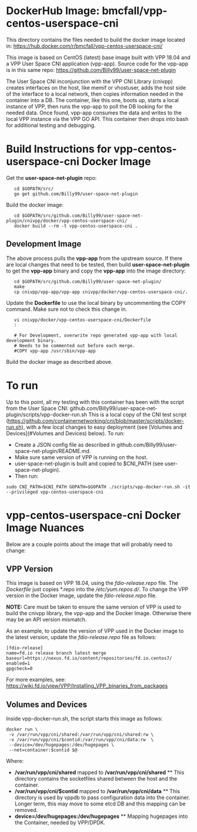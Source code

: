 #  DockerHub Image: bmcfall/vpp-centos-userspace-cni
This directory contains the files needed to build the docker image located in:
   https://hub.docker.com/r/bmcfall/vpp-centos-userspace-cni/

This image is based on CentOS (latest) base image built with VPP 18.04 and a
VPP User Space CNI application (vpp-app). Source code for the vpp-app is in this
same repo:
   https://github.com/Billy99/user-space-net-plugin

The User Space CNI inconjunction with the VPP CNI Library (cnivpp) creates
interfaces on the host, like memif or vhostuser, adds the host side of the
interface to a local network, then copies information needed in the container
into a DB. The container, like this one, boots up, starts a local instance of
VPP, then runs the vpp-app to poll the DB looking for the needed data. Once
found, vpp-app consumes the data and writes to the local VPP instance via the
VPP GO API. This container then drops into bash for additional testing and
debugging.


# Build Instructions for vpp-centos-userspace-cni Docker Image
Get the **user-space-net-plugin** repo:
```
   cd $GOPATH/src/
   go get github.com/Billy99/user-space-net-plugin
```

Build the docker image:
```
   cd $GOPATH/src/github.com/Billy99/user-space-net-plugin/cnivpp/docker/vpp-centos-userspace-cni/
   docker build --rm -t vpp-centos-userspace-cni .
```

## Development Image
The above process pulls the **vpp-app** from the upstream source. If there are
local changes that need to be tested, then build **user-space-net-plugin** to
get the **vpp-app** binary and copy the **vpp-app** into the image directory:
```
   cd $GOPATH/src/github.com/Billy99/user-space-net-plugin/
   make
   cp cnivpp/vpp-app/vpp-app cnivpp/docker/vpp-centos-userspace-cni/.
```

Update the **Dockerfile** to use the local binary by uncommenting the COPY
command. Make sure not to check this change in.
```
   vi cnivpp/docker/vpp-centos-userspace-cni/Dockerfile
   :
   
   # For Development, overwrite repo generated vpp-app with local development binary.
   # Needs to be commented out before each merge.
   #COPY vpp-app /usr/sbin/vpp-app
```

Build the docker image as described above.

# To run
Up to this point, all my testing with this container has been with the
script from the User Space CNI:
   github.com/Billy99/user-space-net-plugin/scripts/vpp-docker-run.sh
This is a local copy of the CNI test script
(https://github.com/containernetworking/cni/blob/master/scripts/docker-run.sh),
with a few local changes to easy deployment
(see [Volumes and Devices](#Volumes and Devices) below). To run:
* Create a JSON config file as described in
github.com/Billy99/user-space-net-plugin/README.md.
* Make sure same version of VPP is running on the host.
* user-space-net-plugin is built and copied to $CNI_PATH
(see user-space-net-plugin).
* Then run:
```
sudo CNI_PATH=$CNI_PATH GOPATH=$GOPATH ./scripts/vpp-docker-run.sh -it --privileged vpp-centos-userspace-cni
```

# vpp-centos-userspace-cni Docker Image Nuances
Below are a couple points about the image that will probably need to change:


## VPP Version
This image is based on VPP 18.04, using the *fdio-release.repo* file. The
*Dockerfile* just copies *.repo into the */etc/yum.repos.d/*. To change the
VPP version in the Docker image, update the *fdio-release.repo* file.

**NOTE:** Care must be taken to ensure the same version of VPP is used to build
the cnivpp library, the vpp-app and the Docker Image. Otherwise there may be an
API version mismatch.

As an example, to update the version of VPP used in the Docker image to the latest
version, update the *fdio-release.repo* file as follows:
```
[fdio-release]
name=fd.io release branch latest merge
baseurl=https://nexus.fd.io/content/repositories/fd.io.centos7/
enabled=1
gpgcheck=0
```

For more examples, see: https://wiki.fd.io/view/VPP/Installing_VPP_binaries_from_packages


## Volumes and Devices
Inside vpp-docker-run.sh, the script starts this image as follows:
```
docker run \
 -v /var/run/vpp/cni/shared:/var/run/vpp/cni/shared:rw \
 -v /var/run/vpp/cni/$contid:/var/run/vpp/cni/data:rw  \
 --device=/dev/hugepages:/dev/hugepages \
 --net=container:$contid $@
```
Where:
* **/var/run/vpp/cni/shared** mapped to **/var/run/vpp/cni/shared**
** This directory contains the socketfiles shared between the host and
the container.
* **/var/run/vpp/cni/$contid** mapped to **/var/run/vpp/cni/data**
** This directory is used by vppdb to pass configuration data into the container.
Longer term, this may move to some etcd DB and this mapping can be removed.
* **device=/dev/hugepages:/dev/hugepages**
** Mapping hugepages into the Container, needed by VPP/DPDK.

